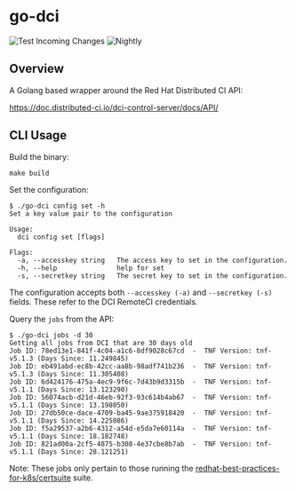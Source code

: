 # go-dci

![Test Incoming Changes](https://github.com/sebrandon1/go-quay/actions/workflows/pre-main.yml/badge.svg)
![Nightly](https://github.com/sebrandon1/go-quay/actions/workflows/nightly.yml/badge.svg)

## Overview

A Golang based wrapper around the Red Hat Distributed CI API:

https://doc.distributed-ci.io/dci-control-server/docs/API/

## CLI Usage

Build the binary:

`make build`

Set the configuration:

```
$ ./go-dci config set -h
Set a key value pair to the configuration

Usage:
  dci config set [flags]

Flags:
  -a, --accesskey string   The access key to set in the configuration.
  -h, --help               help for set
  -s, --secretkey string   The secret key to set in the configuration.
```

The configuration accepts both `--accesskey (-a)` and `--secretkey (-s)` fields.  These refer to the DCI RemoteCI credentials.

Query the `jobs` from the API:

```
$ ./go-dci jobs -d 30
Getting all jobs from DCI that are 30 days old
Job ID: 78ed13e1-841f-4c04-a1c6-8df9028c67cd  -  TNF Version: tnf-v5.1.3 (Days Since: 11.249845)
Job ID: eb491abd-ec8b-42cc-aa8b-98adf741b236  -  TNF Version: tnf-v5.1.3 (Days Since: 11.305408)
Job ID: 6d424176-475a-4ec9-9f6c-7d43b9d3315b  -  TNF Version: tnf-v5.1.1 (Days Since: 13.123290)
Job ID: 56074acb-d21d-46eb-92f3-93c614b4ab67  -  TNF Version: tnf-v5.1.1 (Days Since: 13.198050)
Job ID: 27db50ce-dace-4709-ba45-9ae375918420  -  TNF Version: tnf-v5.1.1 (Days Since: 14.225086)
Job ID: f5a29537-a2b6-4312-a54d-e5da7e60114a  -  TNF Version: tnf-v5.1.1 (Days Since: 18.182748)
Job ID: 821ad00a-2cf5-4875-b308-4e37cbe8b7ab  -  TNF Version: tnf-v5.1.1 (Days Since: 28.121251)
```

Note: These jobs only pertain to those running the [redhat-best-practices-for-k8s/certsuite](https://github.com/redhat-best-practices-for-k8s/certsuite) suite.
